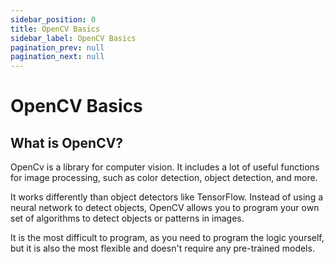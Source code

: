 ```yaml
---
sidebar_position: 0
title: OpenCV Basics
sidebar_label: OpenCV Basics
pagination_prev: null
pagination_next: null
---
```


# OpenCV Basics

## What is OpenCV?

OpenCv is a library for computer vision. It includes a lot of useful functions for image processing, 
such as color detection, object detection, and more.

It works differently than object detectors like TensorFlow. Instead of using a neural network to detect objects,
OpenCV allows you to program your own set of algorithms to detect objects or patterns in images.

It is the most difficult to program, as you need to program the logic yourself, but it is also the most flexible and
doesn't require any pre-trained models.